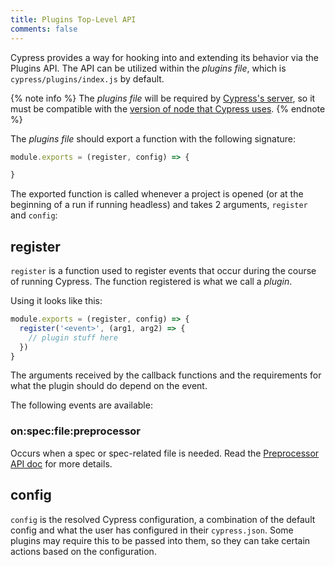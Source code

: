 ```yaml
---
title: Plugins Top-Level API
comments: false
---
```


Cypress provides a way for hooking into and extending its behavior via the Plugins API. The API can be utilized within the *plugins file*, which is `cypress/plugins/index.js` by default.

{% note info %}
The *plugins file* will be required by [Cypress's server](https://github.com/cypress-io/cypress/tree/master/packages/server), so it must be compatible with the [version of node that Cypress uses](https://github.com/cypress-io/cypress/blob/master/.node-version).
{% endnote %}

The *plugins file* should export a function with the following signature:

```javascript
module.exports = (register, config) => {

}
```

The exported function is called whenever a project is opened (or at the beginning of a run if running headless) and takes 2 arguments, `register` and `config`:

## register

`register` is a function used to register events that occur during the course of running Cypress. The function registered is what we call a *plugin*.

Using it looks like this:

```javascript
module.exports = (register, config) => {
  register('<event>', (arg1, arg2) => {
    // plugin stuff here
  })
}
```

The arguments received by the callback functions and the requirements for what the plugin should do depend on the event.

The following events are available:

### on:spec:file:preprocessor

Occurs when a spec or spec-related file is needed. Read the [Preprocessor API doc](./preprocessors.html) for more details.

## config

`config` is the resolved Cypress configuration, a combination of the default config and what the user has configured in their `cypress.json`. Some plugins may require this to be passed into them, so they can take certain actions based on the configuration.
